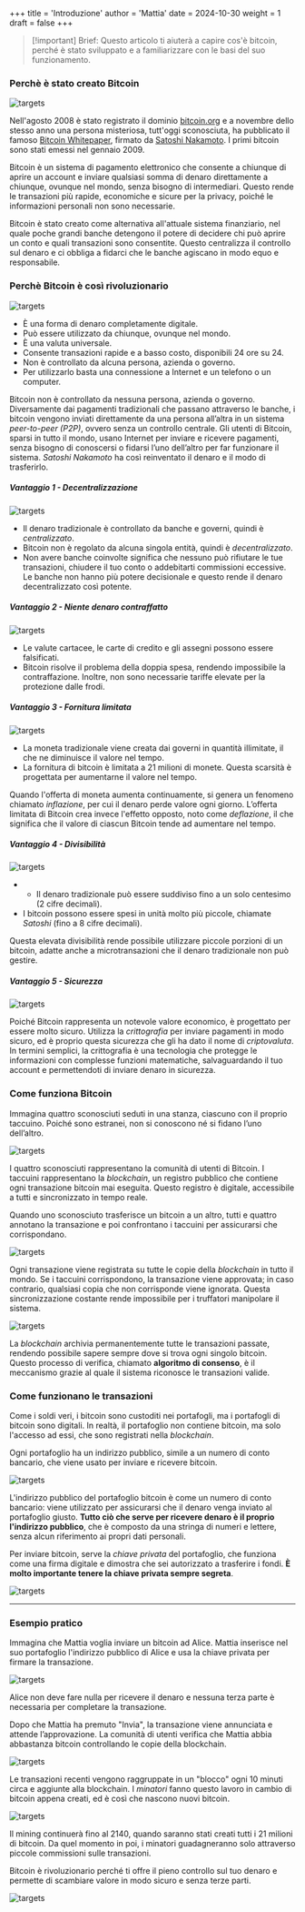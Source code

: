 +++
title = 'Introduzione'
author = 'Mattia'
date = 2024-10-30
weight = 1
draft = false
+++

> [!important] Brief:
> Questo articolo ti aiuterà a capire cos'è bitcoin, perché è stato sviluppato e a familiarizzare con le basi del suo funzionamento.

### Perchè è stato creato Bitcoin

![targets](img/screen01.png)

Nell'agosto 2008 è stato registrato il dominio [bitcoin.org](https://bitcoin.org/en/) e a novembre dello stesso anno una persona misteriosa, tutt'oggi sconosciuta, ha pubblicato il famoso [Bitcoin Whitepaper](src/bitcoin_it.pdf), firmato da [Satoshi Nakamoto](https://it.wikipedia.org/wiki/Satoshi_Nakamoto). I primi bitcoin sono stati emessi nel gennaio 2009.

Bitcoin è un sistema di pagamento elettronico che consente a chiunque di aprire un account e inviare qualsiasi somma di denaro direttamente a chiunque, ovunque nel mondo, senza bisogno di intermediari. Questo rende le transazioni più rapide, economiche e sicure per la privacy, poiché le informazioni personali non sono necessarie.

Bitcoin è stato creato come alternativa all'attuale sistema finanziario, nel quale poche grandi banche detengono il potere di decidere chi può aprire un conto e quali transazioni sono consentite. Questo centralizza il controllo sul denaro e ci obbliga a fidarci che le banche agiscano in modo equo e responsabile.

### Perchè Bitcoin è così rivoluzionario

![targets](img/screen02.png)

- È una forma di denaro completamente digitale.
- Può essere utilizzato da chiunque, ovunque nel mondo.
- È una valuta universale.
- Consente transazioni rapide e a basso costo, disponibili 24 ore su 24.
- Non è controllato da alcuna persona, azienda o governo.
- Per utilizzarlo basta una connessione a Internet e un telefono o un computer.

Bitcoin non è controllato da nessuna persona, azienda o governo. Diversamente dai pagamenti tradizionali che passano attraverso le banche, i bitcoin vengono inviati direttamente da una persona all’altra in un sistema _peer-to-peer (P2P)_, ovvero senza un controllo centrale. Gli utenti di Bitcoin, sparsi in tutto il mondo, usano Internet per inviare e ricevere pagamenti, senza bisogno di conoscersi o fidarsi l’uno dell’altro per far funzionare il sistema. _Satoshi Nakamoto_ ha così reinventato il denaro e il modo di trasferirlo.

##### Vantaggio 1 - Decentralizzazione

![targets](img/screen03.png)

- Il denaro tradizionale è controllato da banche e governi, quindi è _centralizzato_.
- Bitcoin non è regolato da alcuna singola entità, quindi è _decentralizzato_.
- Non avere banche coinvolte significa che nessuno può rifiutare le tue transazioni, chiudere il tuo conto o addebitarti commissioni eccessive. Le banche non hanno più potere decisionale e questo rende il denaro decentralizzato così potente.

##### Vantaggio 2 - Niente denaro contraffatto

![targets](img/screen04.png)

- Le valute cartacee, le carte di credito e gli assegni possono essere falsificati.
- Bitcoin risolve il problema della doppia spesa, rendendo impossibile la contraffazione. Inoltre, non sono necessarie tariffe elevate per la protezione dalle frodi.

##### Vantaggio 3 - Fornitura limitata

![targets](img/screen05.png)

- La moneta tradizionale viene creata dai governi in quantità illimitate, il che ne diminuisce il valore nel tempo.
- La fornitura di bitcoin è limitata a 21 milioni di monete. Questa scarsità è progettata per aumentarne il valore nel tempo.

Quando l'offerta di moneta aumenta continuamente, si genera un fenomeno chiamato _inflazione_, per cui il denaro perde valore ogni giorno. L’offerta limitata di Bitcoin crea invece l'effetto opposto, noto come _deflazione_, il che significa che il valore di ciascun Bitcoin tende ad aumentare nel tempo.

##### Vantaggio 4 - Divisibilità

![targets](img/screen06.png)

- - Il denaro tradizionale può essere suddiviso fino a un solo centesimo (2 cifre decimali).
- I bitcoin possono essere spesi in unità molto più piccole, chiamate _Satoshi_ (fino a 8 cifre decimali).

Questa elevata divisibilità rende possibile utilizzare piccole porzioni di un bitcoin, adatte anche a microtransazioni che il denaro tradizionale non può gestire.

##### Vantaggio 5 - Sicurezza

![targets](img/screen07.png)

Poiché Bitcoin rappresenta un notevole valore economico, è progettato per essere molto sicuro. Utilizza la _crittografia_ per inviare pagamenti in modo sicuro, ed è proprio questa sicurezza che gli ha dato il nome di _criptovaluta_. In termini semplici, la crittografia è una tecnologia che protegge le informazioni con complesse funzioni matematiche, salvaguardando il tuo account e permettendoti di inviare denaro in sicurezza.

### Come funziona Bitcoin

Immagina quattro sconosciuti seduti in una stanza, ciascuno con il proprio taccuino. Poiché sono estranei, non si conoscono né si fidano l’uno dell’altro.

![targets](img/screen08.png)

I quattro sconosciuti rappresentano la comunità di utenti di Bitcoin. I taccuini rappresentano la _blockchain_, un registro pubblico che contiene ogni transazione bitcoin mai eseguita. Questo registro è digitale, accessibile a tutti e sincronizzato in tempo reale.

Quando uno sconosciuto trasferisce un bitcoin a un altro, tutti e quattro annotano la transazione e poi confrontano i taccuini per assicurarsi che corrispondano.

![targets](img/screen09.png)

Ogni transazione viene registrata su tutte le copie della _blockchain_ in tutto il mondo. Se i taccuini corrispondono, la transazione viene approvata; in caso contrario, qualsiasi copia che non corrisponde viene ignorata. Questa sincronizzazione costante rende impossibile per i truffatori manipolare il sistema.

![targets](img/screen10.png)

La _blockchain_ archivia permanentemente tutte le transazioni passate, rendendo possibile sapere sempre dove si trova ogni singolo bitcoin. Questo processo di verifica, chiamato **algoritmo di consenso**, è il meccanismo grazie al quale il sistema riconosce le transazioni valide.

### Come funzionano le transazioni

Come i soldi veri, i bitcoin sono custoditi nei portafogli, ma i portafogli di bitcoin sono digitali. In realtà, il portafoglio non contiene bitcoin, ma solo l'accesso ad essi, che sono registrati nella _blockchain_.

Ogni portafoglio ha un indirizzo pubblico, simile a un numero di conto bancario, che viene usato per inviare e ricevere bitcoin.

![targets](img/screen11.png)

L'indirizzo pubblico del portafoglio bitcoin è come un numero di conto bancario: viene utilizzato per assicurarsi che il denaro venga inviato al portafoglio giusto.
**Tutto ciò che serve per ricevere denaro è il proprio l'indirizzo pubblico**, che è composto da una stringa di numeri e lettere, senza alcun riferimento ai propri dati personali.

Per inviare bitcoin, serve la _chiave privata_ del portafoglio, che funziona come una firma digitale e dimostra che sei autorizzato a trasferire i fondi. **È molto importante tenere la chiave privata sempre segreta**.

![targets](img/screen12.png)


---

### Esempio pratico

Immagina che Mattia voglia inviare un bitcoin ad Alice. Mattia inserisce nel suo portafoglio l'indirizzo pubblico di Alice e usa la chiave privata per firmare la transazione.

![targets](img/screen13.png)

Alice non deve fare nulla per ricevere il denaro e nessuna terza parte è necessaria per completare la transazione.

Dopo che Mattia ha premuto "Invia", la transazione viene annunciata e attende l’approvazione. La comunità di utenti verifica che Mattia abbia abbastanza bitcoin controllando le copie della blockchain.

![targets](img/screen14.png)

Le transazioni recenti vengono raggruppate in un "blocco" ogni 10 minuti circa e aggiunte alla blockchain. I _minatori_ fanno questo lavoro in cambio di bitcoin appena creati, ed è così che nascono nuovi bitcoin.

![targets](img/screen15.png)

Il mining continuerà fino al 2140, quando saranno stati creati tutti i 21 milioni di bitcoin. Da quel momento in poi, i minatori guadagneranno solo attraverso piccole commissioni sulle transazioni.

Bitcoin è rivoluzionario perché ti offre il pieno controllo sul tuo denaro e permette di scambiare valore in modo sicuro e senza terze parti.

![targets](img/screen17.png)
